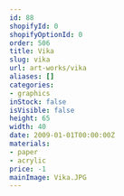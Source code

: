 ```yaml
---
id: 88
shopifyId: 0
shopifyOptionId: 0
order: 506
title: Vika
slug: vika
url: art-works/vika
aliases: []
categories:
- graphics
inStock: false
isVisible: false
height: 65
width: 40
date: 2009-01-01T00:00:00Z
materials:
- paper
- acrylic
price: -1
mainImage: Vika.JPG
---
```

